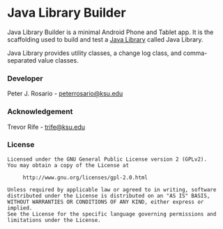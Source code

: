 # Java Library Builder

Java Library Builder is a minimal Android Phone and Tablet app.  It is the scaffolding used to build and test a [Java Library](https://developer.android.com/studio/projects/android-library.html) called Java Library.

Java Library provides utility classes, a change log class, and comma-separated value classes.

### Developer
Peter J. Rosario - [peterrosario@ksu.edu](mailto:peterrosario@ksu.edu)

### Acknowledgement
Trevor Rife - [trife@ksu.edu](mailto:trife@ksu.edu)

### License
```text
Licensed under the GNU General Public License version 2 (GPLv2).
You may obtain a copy of the License at

     http://www.gnu.org/licenses/gpl-2.0.html

Unless required by applicable law or agreed to in writing, software
distributed under the License is distributed on an "AS IS" BASIS,
WITHOUT WARRANTIES OR CONDITIONS OF ANY KIND, either express or implied.
See the License for the specific language governing permissions and
limitations under the License.
```
